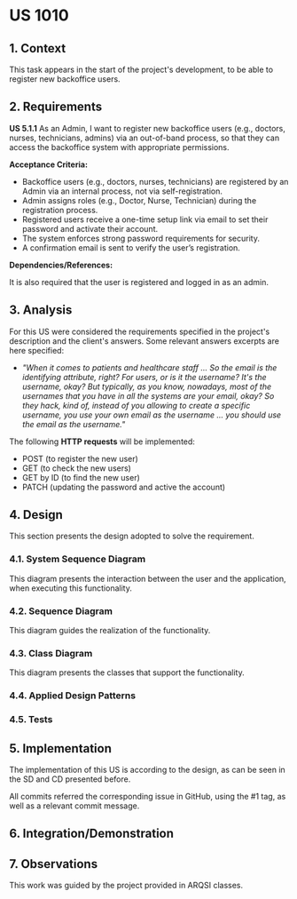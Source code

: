 # US 1010

## 1. Context

This task appears in the start of the project's development, to be able to register new backoffice users.


## 2. Requirements

**US 5.1.1** As an Admin, I want to register new backoffice users (e.g., doctors, nurses, technicians, admins) via an out-of-band process, so that they can access the backoffice system with appropriate permissions.

**Acceptance Criteria:**

- Backoffice users (e.g., doctors, nurses, technicians) are registered by an Admin via an internal process, not via self-registration.
- Admin assigns roles (e.g., Doctor, Nurse, Technician) during the registration process.
- Registered users receive a one-time setup link via email to set their password and activate their account.
- The system enforces strong password requirements for security.
- A confirmation email is sent to verify the user’s registration.


**Dependencies/References:**

It is also required that the user is registered and logged in as an admin.


## 3. Analysis

For this US were considered the requirements specified in the project's description and the client's answers. 
Some relevant answers excerpts are here specified:

- *"When it comes to patients and healthcare staff ... So the email is the identifying attribute, right? For users, or is it the username? It's the username, okay? But typically, as you know, nowadays, most of the usernames that you have in all the systems are your email, okay? So they hack, kind of, instead of you allowing to create a specific username, you use your own email as the username ... you should use the email as the username."*


The following **HTTP requests** will be implemented:
- POST (to register the new user)
- GET (to check the new users)
- GET by ID (to find the new user)
- PATCH (updating the password and active the account)


## 4. Design

This section presents the design adopted to solve the requirement.

### 4.1. System Sequence Diagram

This diagram presents the interaction between the user and the application, when executing this functionality.


### 4.2. Sequence Diagram

This diagram guides the realization of the functionality.


### 4.3. Class Diagram

This diagram presents the classes that support the functionality.


### 4.4. Applied Design Patterns


### 4.5. Tests


## 5. Implementation

The implementation of this US is according to the design, as can be seen in the SD and CD presented before.

All commits referred the corresponding issue in GitHub, using the #1 tag, as well as a relevant commit message.


## 6. Integration/Demonstration



## 7. Observations

This work was guided by the project provided in ARQSI classes.